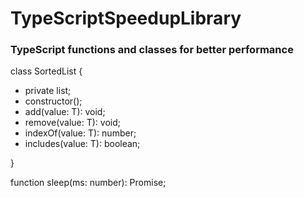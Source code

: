 # TypeScriptSpeedupLibrary

### TypeScript functions and classes for better performance

class SortedList<T> {

- private list;
- constructor();
- add(value: T): void;
- remove(value: T): void;
- indexOf(value: T): number;
- includes(value: T): boolean;

}

function sleep(ms: number): Promise<unknown>;
